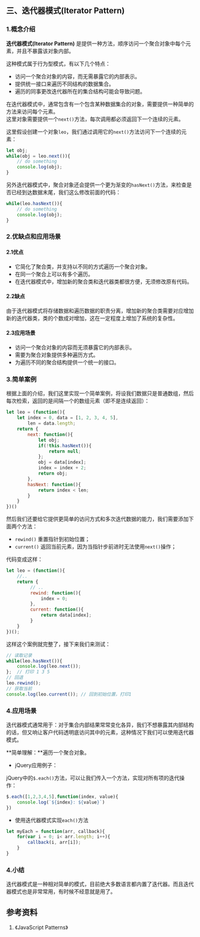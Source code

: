 ## 三、迭代器模式(Iterator Pattern)
### 1.概念介绍
**迭代器模式(Iterator Pattern)** 是提供一种方法，顺序访问一个聚合对象中每个元素，并且不暴露该对象内部。    

这种模式属于行为型模式，有以下几个特点：   
* 访问一个聚合对象的内容，而无需暴露它的内部表示。    
* 提供统一接口来遍历不同结构的数据集合。   
* 遍历的同事更改迭代器所在的集合结构可能会导致问题。   


在迭代器模式中，通常包含有一个包含某种数据集合的对象，需要提供一种简单的方法来访问每个元素。   
这里对象需要提供一个`next()`方法，每次调用都必须返回下一个连续的元素。    

这里假设创建一个对象`leo`，我们通过调用它的`next()`方法访问下一个连续的元素：   
```js
let obj;
while(obj = leo.next()){
    // do something
    console.log(obj);
}
```

另外迭代器模式中，聚合对象还会提供一个更为渐变的`hasNext()`方法，来检查是否已经到达数据末尾，我们这么修改前面的代码：    
```js
while(leo.hasNext()){
    // do something
    console.log(obj);
}
```

### 2.优缺点和应用场景
#### 2.1优点
* 它简化了聚合类，并支持以不同的方式遍历一个聚合对象。 
* 在同一个聚合上可以有多个遍历。 
* 在迭代器模式中，增加新的聚合类和迭代器类都很方便，无须修改原有代码。

#### 2.2缺点
由于迭代器模式将存储数据和遍历数据的职责分离，增加新的聚合类需要对应增加新的迭代器类，类的个数成对增加，这在一定程度上增加了系统的复杂性。

#### 2.3应用场景
* 访问一个聚合对象的内容而无须暴露它的内部表示。 
* 需要为聚合对象提供多种遍历方式。 
* 为遍历不同的聚合结构提供一个统一的接口。

### 3.简单案例
根据上面的介绍，我们这里实现一个简单案例，将设我们数据只是普通数组，然后每次检索，返回的是间隔一个的数组元素（即不是连续返回）：    
```js
let leo = (function(){
    let index = 0, data = [1, 2, 3, 4, 5],
        len = data.length;
    return {
        next: function(){
            let obj;
            if(!this.hasNext()){
                return null;
            };
            obj = data[index];
            index = index + 2;
            return obj;
        },
        hasNext: function(){
            return index < len;
        }
    }
})()
```
然后我们还要给它提供更简单的访问方式和多次迭代数据的能力，我们需要添加下面两个方法：   
* `rewind()`  重置指针到初始位置；   
* `current()`  返回当前元素，因为当指针步前进时无法使用`next()`操作；   

代码变成这样：   
```js
let leo = (function(){
    //.. 
    return {
         // .. 
         rewind: function(){
             index = 0;
         },
         current: function(){
             return data[index];
         }
    }
})();
```
这样这个案例就完整了，接下来我们来测试：   
```js
// 读取记录
while(leo.hasNext()){
    console.log(leo.next());
};  // 打印 1 3 5
// 回退
leo.rewind();
// 获取当前
console.log(leo.current()); // 回到初始位置，打印1
```

### 4.应用场景
迭代器模式通常用于：对于集合内部结果常常变化各异，我们不想暴露其内部结构的话，但又响让客户代码透明底访问其中的元素，这种情况下我们可以使用迭代器模式。

**简单理解：**遍历一个聚合对象。   

* jQuery应用例子：   

jQuery中的`$.each()`方法，可以让我们传入一个方法，实现对所有项的迭代操作：  
```js
$.each([1,2,3,4,5],function(index, value){
    console.log(`${index}: ${value}`)
})
```

* 使用迭代器模式实现`each()`方法

```js
let myEach = function(arr, callback){
    for(var i = 0; i< arr.length; i++){
        callback(i, arr[i]);
    }
}
```

### 4.小结     
迭代器模式是一种相对简单的模式，目前绝大多数语言都内置了迭代器。而且迭代器模式也是非常常用，有时候不经意就是用了。    


## 参考资料   
1. 《JavaScript Patterns》